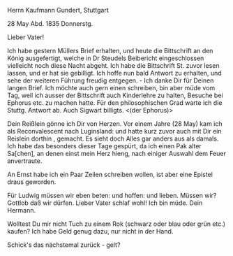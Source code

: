 Herrn Kaufmann Gundert, Stuttgart

 28 May Abd. 1835 Donnerstg.

Lieber Vater!

Ich habe gestern Müllers Brief erhalten, und heute die Bittschrift an den König ausgefertigt, welche in Dr Steudels Beibericht eingeschlossen vielleicht noch diese Nacht abgeht. Ich habe die Bittschrift St. zuvor lesen lassen, und er hat sie gebilligt. Ich hoffe nun bald Antwort zu erhalten, und sehe der weiteren Führung freudig entgegen. - Ich danke Dir für Deinen langen Brief. Ich möchte auch gern einen schreiben, bin aber müde vom Tag, weil ich ausser der Bittschrift auch Kinderlehre zu halten, Besuche bei Ephorus etc. zu machen hatte. Für den philosophischen Grad warte ich die Stuttg. Antwort ab. Auch Sigwart billigts. <(der Ephorus)>

Dein Reißlein gönne ich Dir von Herzen. Vor einem Jahre (28 May) kam ich als Reconvalescent nach Luginsland: und hatte kurz zuvor auch mit Dir ein Reislein dorthin <nach Welzheim>, gemacht. Es sieht doch Alles gar anders aus als damals. Ich habe das besonders dieser Tage gespürt, da ich einen Pak alter Sa[chen], an denen einst mein Herz hieng, nach einiger Auswahl dem Feuer anvertraute.

An Ernst habe ich ein Paar Zeilen schreiben wollen, ist aber eine Epistel draus geworden.

Für Ludwig müssen wir eben beten: und hoffen: und lieben. Müssen wir? Gottlob daß wir dürfen. Lieber Vater schlaf wohl! Ich bin müde.
 Dein Hermann.

Wolltest Du mir nicht Tuch zu einem Rok (schwarz oder blau oder grün etc.) kaufen? Ich habe Geld genug dazu, nur nicht in der Hand.

Schick's das nächstemal zurück - gelt?

